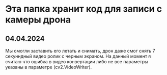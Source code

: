 # Эта папка хранит код для записи с камеры дрона

## 04.04.2024

Мы смогли заставить его летать и снимать, дрон даже смог снять 7 секунндный видео ролик с черным экраном.
На данный момент я считаю что ошибка в видео конвертации либо не все параметры указаны в параметре (cv2.VideoWriter).
